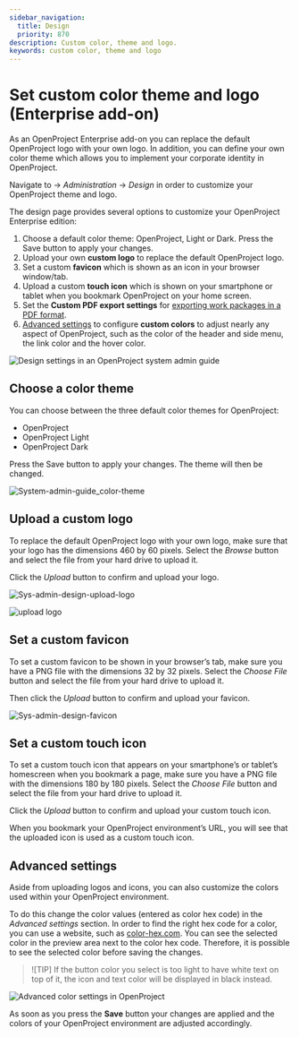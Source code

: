 ```yaml
---
sidebar_navigation:
  title: Design
  priority: 870
description: Custom color, theme and logo.
keywords: custom color, theme and logo
---
```

# Set custom color theme and logo (Enterprise add-on)

As an OpenProject Enterprise add-on you can replace the default  OpenProject logo with your own logo. In addition, you can define your own color theme which allows you to implement your corporate identity in OpenProject.

Navigate to -> *Administration* -> *Design* in order to customize your OpenProject theme and logo.

The design page provides several options to customize your OpenProject Enterprise edition:

1. Choose a default color theme: OpenProject, Light or Dark. Press the Save button to apply your changes.
2. Upload your own **custom logo** to replace the default OpenProject logo.
3. Set a custom **favicon** which is shown as an icon in your browser window/tab.
4. Upload a custom **touch icon** which is shown on your smartphone or tablet when you bookmark OpenProject on your home screen.
5. Set the **Custom PDF export settings** for [exporting work packages in a PDF format](../../user-guide/work-packages/exporting/#pdf-export).
6. [Advanced settings](#advanced-settings) to configure **custom colors** to adjust nearly any aspect of OpenProject, such  as the color of the header and side menu, the link color and the hover color.

![Design settings in an OpenProject system admin guide](openproject_system_guide_design.png)

## Choose a color theme

You can choose between the three default color themes for OpenProject:

* OpenProject
* OpenProject Light
* OpenProject Dark

Press the Save button to apply your changes. The theme will then be changed.

![System-admin-guide_color-theme](System-admin-guide_color-theme.png)

## Upload a custom logo

To replace the default OpenProject logo with your own logo, make sure that your logo has the dimensions 460 by 60 pixels. Select the *Browse* button and select the file from your hard drive to upload it.

Click the *Upload* button to confirm and upload your logo.

![Sys-admin-design-upload-logo](Sys-admin-design-upload-logo.png)

![upload logo](system_admin_logo_updated.png)

## Set a custom favicon

To set a custom favicon to be shown in your browser’s tab, make sure  you have a PNG file with the dimensions 32 by 32 pixels. Select the *Choose File* button and select the file from your hard drive to upload it.

Then click the *Upload* button to confirm and upload your favicon.

![Sys-admin-design-favicon](Sys-admin-design-favicon.png)

## Set a custom touch icon

To set a custom touch icon that appears on your smartphone’s or  tablet’s homescreen when you bookmark a page, make sure you have a PNG  file with the dimensions 180 by 180 pixels. Select the *Choose File* button and select the file from your hard drive to upload it.

Click the *Upload* button to confirm and upload your custom touch icon.

When you bookmark your OpenProject environment’s URL, you will see that the uploaded icon is used as a custom touch icon.

## Advanced settings

Aside from uploading logos and icons, you can also customize the colors used within your OpenProject environment.

To do this change the color values (entered as color hex code) in the *Advanced settings* section. In order to find the right hex code for a color, you can use a website, such as [color-hex.com](https://www.color-hex.com/).
 You can see the selected color in the preview area next to the color hex code. Therefore, it is possible to see the selected color before saving the changes.

>![TIP]
>If the button color you select is too light  to have white text on top of it, the icon and text color will be displayed in black instead.


![Advanced color settings in OpenProject](openproject_system_guide_design_advanced_settings_primer.png)

As soon as you press the **Save** button your changes are applied and the colors of your OpenProject environment are adjusted accordingly.
